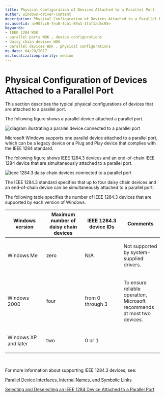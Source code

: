 ```yaml
---
title: Physical Configuration of Devices Attached to a Parallel Port
author: windows-driver-content
description: Physical Configuration of Devices Attached to a Parallel Port
ms.assetid: ae90fcc6-7ea8-4cb1-89a1-1fbf1ad5c05e
keywords:
- IEEE 1284 WDK
- parallel ports WDK , device configurations
- daisy chain devices WDK
- parallel devices WDK , physical configurations
ms.date: 04/20/2017
ms.localizationpriority: medium
---
```


# Physical Configuration of Devices Attached to a Parallel Port





This section describes the typical physical configurations of devices that are attached to a parallel port.

The following figure shows a parallel device attached a parallel port.

![diagram illustrating a parallel device connected to a parallel port](images/parport2.png)

Microsoft Windows supports one parallel device attached to a parallel port, which can be a legacy device or a Plug and Play device that complies with the IEEE 1284 standard.

The following figure shows IEEE 1284.3 devices and an end-of-chain IEEE 1284 device that are simultaneously attached to a parallel port.

![ieee 1284.3 daisy chain devices connected to a parallel port](images/parport3.png)

The IEEE 1284.3 standard specifies that up to four daisy chain devices and an end-of-chain device can be simultaneously attached to a parallel port.

The following table specifies the number of IEEE 1284.3 devices that are supported by each version of Windows.

<table>
<colgroup>
<col width="25%" />
<col width="25%" />
<col width="25%" />
<col width="25%" />
</colgroup>
<thead>
<tr class="header">
<th>Windows version</th>
<th>Maximum number of daisy chain devices</th>
<th>IEEE 1284.3 device IDs</th>
<th>Comments</th>
</tr>
</thead>
<tbody>
<tr class="odd">
<td><p>Windows Me</p></td>
<td><p>zero</p></td>
<td><p>N/A</p></td>
<td><p>Not supported by system-supplied drivers.</p></td>
</tr>
<tr class="even">
<td><p>Windows 2000</p></td>
<td><p>four</p></td>
<td><p>from 0 through 3</p></td>
<td><p>To ensure reliable operation, Microsoft recommends at most two devices.</p></td>
</tr>
<tr class="odd">
<td><p>Windows XP and later</p></td>
<td><p>two</p></td>
<td><p>0 or 1</p></td>
<td></td>
</tr>
</tbody>
</table>

 

For more information about supporting IEEE 1284.3 devices, see:

[Parallel Device Interfaces, Internal Names, and Symbolic Links](parallel-device-interfaces--internal-names--and-symbolic-links.md)

[Selecting and Deselecting an IEEE 1284 Device Attached to a Parallel Port](selecting-and-deselecting-an-ieee-1284-device-attached-to-a-parallel-p.md)

 

 




